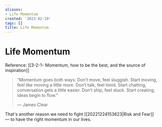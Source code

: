 ```yaml
---
aliases:
- Life Momentum
created: '2023-02-19'
tags: []
title: Life Momentum
---
```


# Life Momentum

Reference: [[3-2-1- Momentum, how to be the best, and the source of inspiration]]

> “Momentum goes both ways. Don’t move, feel sluggish. Start moving, feel like moving a little more. Don’t talk, feel timid. Start chatting, conversation gets a little easier. Don’t ship, feel stuck. Start creating, ideas begin to flow.”
>
> <quote>— James Clear</quote>

That's another reason we need to fight [[20221224153623|Risk and Fear]] — to have the right momentum in our lives.